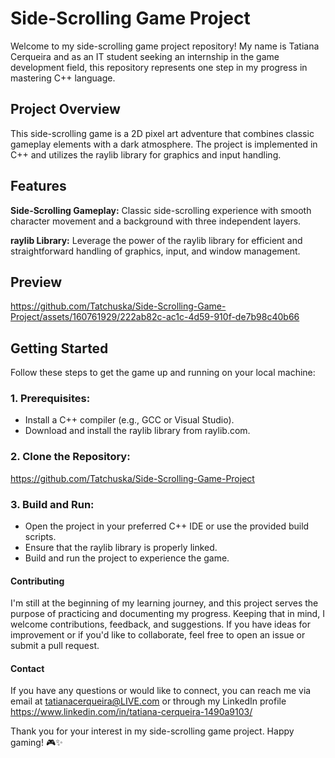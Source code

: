 
# Side-Scrolling Game Project
Welcome to my side-scrolling game project repository! My name is Tatiana Cerqueira and as an IT student seeking an internship in the game development field, this repository represents one step in my progress in mastering C++ language.

## Project Overview
This side-scrolling game is a 2D pixel art adventure that combines classic gameplay elements with a dark atmosphere. The project is implemented in C++ and utilizes the raylib library for graphics and input handling.

## Features
**Side-Scrolling Gameplay:** Classic side-scrolling experience with smooth character movement and a background with three independent layers.

**raylib Library:** Leverage the power of the raylib library for efficient and straightforward handling of graphics, input, and window management.

## Preview


https://github.com/Tatchuska/Side-Scrolling-Game-Project/assets/160761929/222ab82c-ac1c-4d59-910f-de7b98c40b66


## Getting Started
Follow these steps to get the game up and running on your local machine:

### 1. Prerequisites:

- Install a C++ compiler (e.g., GCC or Visual Studio).
- Download and install the raylib library from raylib.com.

### 2. Clone the Repository:

<https://github.com/Tatchuska/Side-Scrolling-Game-Project>

### 3. Build and Run:

- Open the project in your preferred C++ IDE or use the provided build scripts.
- Ensure that the raylib library is properly linked.
- Build and run the project to experience the game.


#### Contributing
I'm still at the beginning of my learning journey, and this project serves the purpose of practicing and documenting my progress. Keeping that in mind, I welcome contributions, feedback, and suggestions. If you have ideas for improvement or if you'd like to collaborate, feel free to open an issue or submit a pull request.

#### Contact
If you have any questions or would like to connect, you can reach me via email at tatianacerqueira@LIVE.com or through my LinkedIn profile <https://www.linkedin.com/in/tatiana-cerqueira-1490a9103/>

Thank you for your interest in my side-scrolling game project. Happy gaming! 🎮✨
